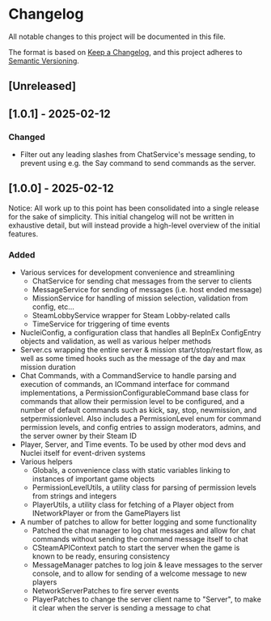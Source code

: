 # Changelog

All notable changes to this project will be documented in this file.

The format is based on [Keep a Changelog](https://keepachangelog.com/en/1.1.0/),
and this project adheres to [Semantic Versioning](https://semver.org/spec/v2.0.0.html).

## [Unreleased]

## [1.0.1] - 2025-02-12

### Changed

- Filter out any leading slashes from ChatService's message sending, to prevent using e.g. the Say command to send
  commands as the server.

## [1.0.0] - 2025-02-12

Notice: All work up to this point has been consolidated into a single release for the sake of simplicity. This
initial changelog will not be written in exhaustive detail, but will instead provide a high-level overview of
the initial features.

### Added

- Various services for development convenience and streamlining
    - ChatService for sending chat messages from the server to clients
    - MessageService for sending of messages (i.e. host ended message)
    - MissionService for handling of mission selection, validation from config, etc...
    - SteamLobbyService wrapper for Steam Lobby-related calls
    - TimeService for triggering of time events
- NucleiConfig, a configuration class that handles all BepInEx ConfigEntry objects and validation, as well as various
  helper methods
- Server.cs wrapping the entire server & mission start/stop/restart flow, as well as some timed hooks such as the
  message of the day and max mission duration
- Chat Commands, with a CommandService to handle parsing and execution of commands, an ICommand interface for
  command implementations, a PermissionConfigurableCommand base class for commands that allow their permission level
  to be configured, and a number of default commands such as kick, say, stop, newmission, and setpermissionlevel. Also
  includes a PermissionLevel enum for command permission levels, and config entries to assign moderators, admins, and
  the server owner by their Steam ID
- Player, Server, and Time events. To be used by other mod devs and Nuclei itself for event-driven systems
- Various helpers
    - Globals, a convenience class with static variables linking to instances of important game objects
    - PermissionLevelUtils, a utility class for parsing of permission levels from strings and integers
    - PlayerUtils, a utility class for fetching of a Player object from INetworkPlayer or from the GamePlayers list
- A number of patches to allow for better logging and some functionality
    - Patched the chat manager to log chat messages and allow for chat commands without sending the command message
      itself to chat
    - CSteamAPIContext patch to start the server when the game is known to be ready, ensuring consistency
    - MessageManager patches to log join & leave messages to the server console, and to allow for sending of a welcome
      message to new players
    - NetworkServerPatches to fire server events
    - PlayerPatches to change the server client name to "Server", to make it clear when the server is sending a message
      to chat